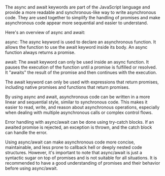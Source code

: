 The async and await keywords are part of the JavaScript language and provide a more readable and synchronous-like way to write asynchronous code. They are used together to simplify the handling of promises and make asynchronous code appear more sequential and easier to understand.

Here's an overview of async and await:

async: The async keyword is used to declare an asynchronous function. It allows the function to use the await keyword inside its body. An async function always returns a promise.

await: The await keyword can only be used inside an async function. It pauses the execution of the function until a promise is fulfilled or resolved. It "awaits" the result of the promise and then continues with the execution.

The await keyword can only be used with expressions that return promises, including native promises and functions that return promises.

By using async and await, asynchronous code can be written in a more linear and sequential style, similar to synchronous code. This makes it easier to read, write, and reason about asynchronous operations, especially when dealing with multiple asynchronous calls or complex control flows.

Error handling with async/await can be done using try-catch blocks. If an awaited promise is rejected, an exception is thrown, and the catch block can handle the error.

Using async/await can make asynchronous code more concise, maintainable, and less prone to callback hell or deeply nested code structures. However, it's important to note that async/await is just a syntactic sugar on top of promises and is not suitable for all situations. It is recommended to have a good understanding of promises and their behavior before using async/await.




